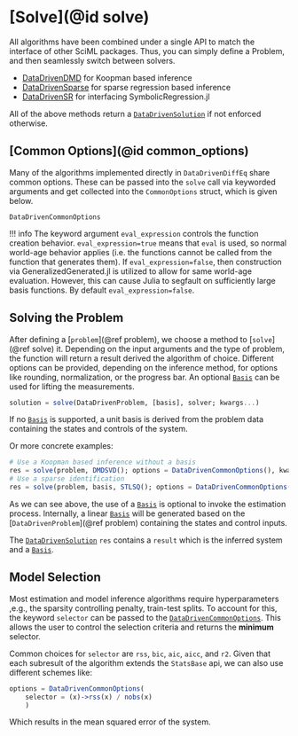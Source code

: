 # [Solve](@id solve)

All algorithms have been combined under a single API to match the interface of other SciML packages. Thus, you can simply define a Problem, and then seamlessly switch between solvers. 

+ [DataDrivenDMD](@ref) for Koopman based inference
+ [DataDrivenSparse](@ref) for sparse regression based inference
+ [DataDrivenSR](@ref) for interfacing SymbolicRegression.jl

All of the above methods return a [`DataDrivenSolution`](@ref) if not enforced otherwise.

## [Common Options](@id common_options)

Many of the algorithms implemented directly in `DataDrivenDiffEq` share common options. These can be passed into the `solve` call via keyworded arguments and get collected into the `CommonOptions` struct, which is given below. 

```@docs
DataDrivenCommonOptions
```

!!! info
    The keyword argument `eval_expression` controls the function creation
    behavior. `eval_expression=true` means that `eval` is used, so normal
    world-age behavior applies (i.e. the functions cannot be called from
    the function that generates them). If `eval_expression=false`,
    then construction via GeneralizedGenerated.jl is utilized to allow for
    same world-age evaluation. However, this can cause Julia to segfault
    on sufficiently large basis functions. By default `eval_expression=false`.

## Solving the Problem

After defining a [`problem`](@ref problem), we choose a method to [`solve`](@ref solve) it. Depending on the input arguments and the type of problem, the function will return a result derived the algorithm of choice. Different options can be provided, depending on the inference method, for options like rounding, normalization, or the progress bar. An optional [`Basis`](@ref) can be used for lifting the measurements.

```julia
solution = solve(DataDrivenProblem, [basis], solver; kwargs...)
```

If no [`Basis`](@ref) is supported, a unit basis is derived from the problem data containing the states and controls of the system.

Or more concrete examples:

```julia
# Use a Koopman based inference without a basis
res = solve(problem, DMDSVD(); options = DataDrivenCommonOptions(), kwargs...)
# Use a sparse identification
res = solve(problem, basis, STLSQ(); options = DataDrivenCommonOptions(),  kwargs...)
```
As we can see above, the use of a [`Basis`](@ref) is optional to invoke the estimation process. Internally, a linear [`Basis`](@ref) will be generated based on the [`DataDrivenProblem`](@ref problem) containing the states and control inputs.

The [`DataDrivenSolution`](@ref) `res` contains a `result` which is the inferred system and a [`Basis`](@ref).

## Model Selection

Most estimation and model inference algorithms require hyperparameters ,e.g., the sparsity controlling penalty, train-test splits. To account for this, the keyword `selector` can be passed to the [`DataDrivenCommonOptions`](@ref). This allows the user to control the selection criteria and returns the **minimum** selector. 

Common choices for `selector` are `rss`, `bic`, `aic`, `aicc`, and `r2`. Given that each subresult of the algorithm extends the `StatsBase` api, we can also use different schemes like:

```julia
options = DataDrivenCommonOptions(
    selector = (x)->rss(x) / nobs(x)
    )
```

Which results in the mean squared error of the system.
